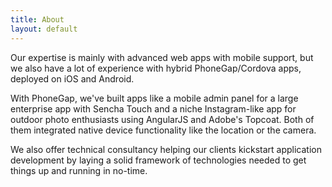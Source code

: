 ```yaml
---
title: About
layout: default
---
```


<p>Our expertise is mainly with advanced web apps with mobile support, but we also have a lot of experience with hybrid PhoneGap/Cordova apps, deployed on iOS and Android.</p>

<p>With PhoneGap, we've built apps like a mobile admin panel for a large enterprise app with Sencha Touch and a niche Instagram-like app for outdoor photo enthusiasts using AngularJS and Adobe's Topcoat. Both of them integrated native device functionality like the location or the camera.</p>

<p>We also offer technical consultancy helping our clients kickstart application development by laying a solid framework of technologies needed to get things up and running in no-time.</p>
